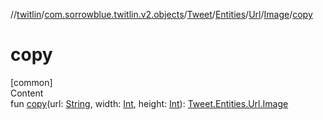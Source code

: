 //[twitlin](../../../../../index.md)/[com.sorrowblue.twitlin.v2.objects](../../../../index.md)/[Tweet](../../../index.md)/[Entities](../../index.md)/[Url](../index.md)/[Image](index.md)/[copy](copy.md)



# copy  
[common]  
Content  
fun [copy](copy.md)(url: [String](https://kotlinlang.org/api/latest/jvm/stdlib/kotlin/-string/index.html), width: [Int](https://kotlinlang.org/api/latest/jvm/stdlib/kotlin/-int/index.html), height: [Int](https://kotlinlang.org/api/latest/jvm/stdlib/kotlin/-int/index.html)): [Tweet.Entities.Url.Image](index.md)  



